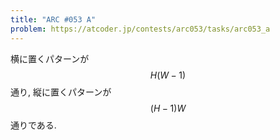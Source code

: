 ```yaml
---
title: "ARC #053 A"
problem: https://atcoder.jp/contests/arc053/tasks/arc053_a
---
```

横に置くパターンが $$ H(W-1) $$ 通り, 縦に置くパターンが $$ (H-1)W $$ 通りである.

